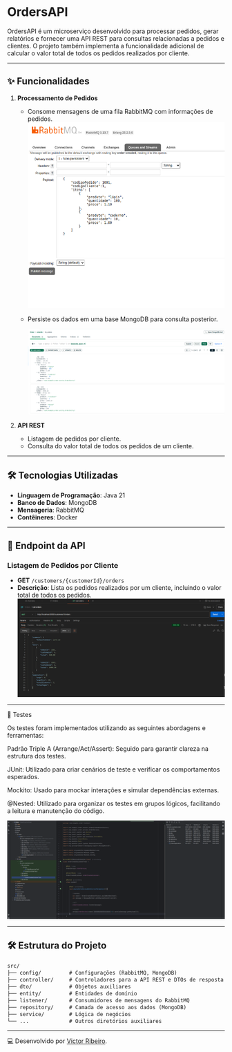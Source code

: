 # OrdersAPI

OrdersAPI é um microserviço desenvolvido para processar pedidos, gerar relatórios e fornecer uma API REST para consultas relacionadas a pedidos e clientes. O projeto também implementa a funcionalidade adicional de calcular o valor total de todos os pedidos realizados por cliente.

---

## ✨ Funcionalidades

1. **Processamento de Pedidos**
   - Consome mensagens de uma fila RabbitMQ com informações de pedidos.
   ![OrderAPI](assets/img_3.png)
   - Persiste os dados em uma base MongoDB para consulta posterior.

     ![OrderAPI](assets/img_1.png)

1. **API REST**
   - Listagem de pedidos por cliente.
   - Consulta do valor total de todos os pedidos de um cliente.

---

## 🛠️ Tecnologias Utilizadas

- **Linguagem de Programação**: Java 21  
- **Banco de Dados**: MongoDB  
- **Mensageria**: RabbitMQ  
- **Contêineres**: Docker  

---

## 📃 Endpoint da API

### **Listagem de Pedidos por Cliente**
- **GET** `/customers/{customerId}/orders`  
- **Descrição**: Lista os pedidos realizados por um cliente, incluindo o valor total de todos os pedidos.
![OrderAPI](assets/img.png)

---

🔧 Testes

Os testes foram implementados utilizando as seguintes abordagens e ferramentas:

Padrão Triple A (Arrange/Act/Assert): Seguido para garantir clareza na estrutura dos testes.

JUnit: Utilizado para criar cenários de teste e verificar os comportamentos esperados.

Mockito: Usado para mockar interações e simular dependências externas.

@Nested: Utilizado para organizar os testes em grupos lógicos, facilitando a leitura e manutenção do código.

![OrderAPI](assets/img_4.png)


---

## 🛠️ Estrutura do Projeto

```plaintext
src/
├── config/         # Configurações (RabbitMQ, MongoDB)
├── controller/     # Controladores para a API REST e DTOs de resposta
├── dto/            # Objetos auxiliares
├── entity/         # Entidades de domínio
├── listener/       # Consumidores de mensagens do RabbitMQ
├── repository/     # Camada de acesso aos dados (MongoDB)
├── service/        # Lógica de negócios
└── ...             # Outros diretórios auxiliares
```

--- 

💻 Desenvolvido por [Victor Ribeiro](https://github.com/victorribeirog).
